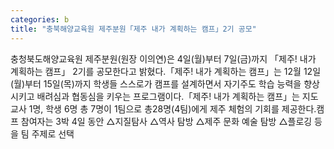 ```yaml
---
categories: b
title: "충북해양교육원 제주분원「제주 내가 계획하는 캠프」2기 공모"
---
```

충청북도해양교육원 제주분원(원장 이의연)은 4일(월)부터 7일(금)까지 「제주! 내가 계획하는 캠프」 2기를 공모한다고 밝혔다.「제주! 내가 계획하는 캠프」는 12월 12일(월)부터 15일(목)까지 학생들 스스로가 캠프를 설계하면서 자기주도 학습 능력을 향상시키고 배려심과 협동심을 키우는 프로그램이다.「제주! 내가 계획하는 캠프」는 지도교사 1명, 학생 6명 총 7명이 1팀으로 총28명(4팀)에게 제주 체험의 기회를 제공한다.캠프 참여자는 3박 4일 동안 △지질탐사 △역사 탐방 △제주 문화 예술 탐방 △플로깅 등을 팀 주제로 선택